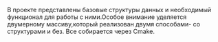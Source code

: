 В проекте представлены базовые структуры данных и необходимый функционал для работы с ними.Особое внимание уделяется двумерному массиву,который реализован двумя способами- со структурами и без.
Все собирается через Cmake.
